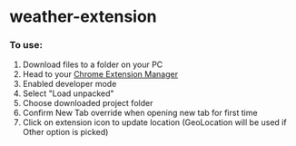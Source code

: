 # weather-extension

### To use: 

1. Download files to a folder on your PC
2. Head to your <a href="chrome://extensions/">Chrome Extension Manager</a>
3. Enabled developer mode
4. Select "Load unpacked"
5. Choose downloaded project folder
6. Confirm New Tab override when opening new tab for first time
7. Click on extension icon to update location (GeoLocation will be used if Other option is picked)
